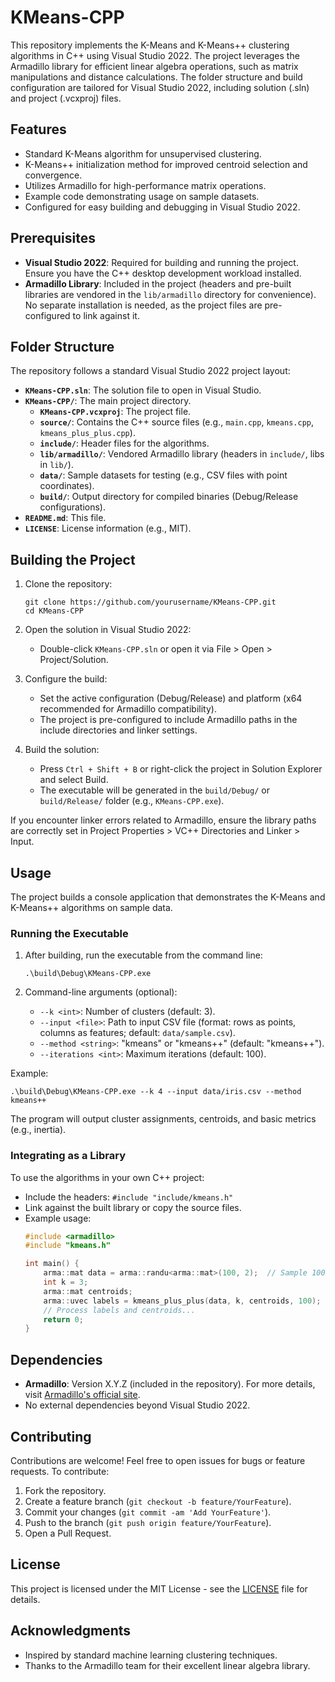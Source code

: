# KMeans-CPP

This repository implements the K-Means and K-Means++ clustering algorithms in C++ using Visual Studio 2022. The project leverages the Armadillo library for efficient linear algebra operations, such as matrix manipulations and distance calculations. The folder structure and build configuration are tailored for Visual Studio 2022, including solution (.sln) and project (.vcxproj) files.

## Features

- Standard K-Means algorithm for unsupervised clustering.
- K-Means++ initialization method for improved centroid selection and convergence.
- Utilizes Armadillo for high-performance matrix operations.
- Example code demonstrating usage on sample datasets.
- Configured for easy building and debugging in Visual Studio 2022.

## Prerequisites

- **Visual Studio 2022**: Required for building and running the project. Ensure you have the C++ desktop development workload installed.
- **Armadillo Library**: Included in the project (headers and pre-built libraries are vendored in the `lib/armadillo` directory for convenience). No separate installation is needed, as the project files are pre-configured to link against it.

## Folder Structure

The repository follows a standard Visual Studio 2022 project layout:

- **`KMeans-CPP.sln`**: The solution file to open in Visual Studio.
- **`KMeans-CPP/`**: The main project directory.
  - **`KMeans-CPP.vcxproj`**: The project file.
  - **`source/`**: Contains the C++ source files (e.g., `main.cpp`, `kmeans.cpp`, `kmeans_plus_plus.cpp`).
  - **`include/`**: Header files for the algorithms.
  - **`lib/armadillo/`**: Vendored Armadillo library (headers in `include/`, libs in `lib/`).
  - **`data/`**: Sample datasets for testing (e.g., CSV files with point coordinates).
  - **`build/`**: Output directory for compiled binaries (Debug/Release configurations).
- **`README.md`**: This file.
- **`LICENSE`**: License information (e.g., MIT).

## Building the Project

1. Clone the repository:
   ```
   git clone https://github.com/yourusername/KMeans-CPP.git
   cd KMeans-CPP
   ```

2. Open the solution in Visual Studio 2022:
   - Double-click `KMeans-CPP.sln` or open it via File > Open > Project/Solution.

3. Configure the build:
   - Set the active configuration (Debug/Release) and platform (x64 recommended for Armadillo compatibility).
   - The project is pre-configured to include Armadillo paths in the include directories and linker settings.

4. Build the solution:
   - Press `Ctrl + Shift + B` or right-click the project in Solution Explorer and select Build.
   - The executable will be generated in the `build/Debug/` or `build/Release/` folder (e.g., `KMeans-CPP.exe`).

If you encounter linker errors related to Armadillo, ensure the library paths are correctly set in Project Properties > VC++ Directories and Linker > Input.

## Usage

The project builds a console application that demonstrates the K-Means and K-Means++ algorithms on sample data.

### Running the Executable

1. After building, run the executable from the command line:
   ```
   .\build\Debug\KMeans-CPP.exe
   ```

2. Command-line arguments (optional):
   - `--k <int>`: Number of clusters (default: 3).
   - `--input <file>`: Path to input CSV file (format: rows as points, columns as features; default: `data/sample.csv`).
   - `--method <string>`: "kmeans" or "kmeans++" (default: "kmeans++").
   - `--iterations <int>`: Maximum iterations (default: 100).

Example:
```
.\build\Debug\KMeans-CPP.exe --k 4 --input data/iris.csv --method kmeans++
```

The program will output cluster assignments, centroids, and basic metrics (e.g., inertia).

### Integrating as a Library

To use the algorithms in your own C++ project:
- Include the headers: `#include "include/kmeans.h"`
- Link against the built library or copy the source files.
- Example usage:
  ```cpp
  #include <armadillo>
  #include "kmeans.h"

  int main() {
      arma::mat data = arma::randu<arma::mat>(100, 2);  // Sample 100 points in 2D
      int k = 3;
      arma::mat centroids;
      arma::uvec labels = kmeans_plus_plus(data, k, centroids, 100);
      // Process labels and centroids...
      return 0;
  }
  ```

## Dependencies

- **Armadillo**: Version X.Y.Z (included in the repository). For more details, visit [Armadillo's official site](http://arma.sourceforge.net/).
- No external dependencies beyond Visual Studio 2022.

## Contributing

Contributions are welcome! Feel free to open issues for bugs or feature requests. To contribute:
1. Fork the repository.
2. Create a feature branch (`git checkout -b feature/YourFeature`).
3. Commit your changes (`git commit -am 'Add YourFeature'`).
4. Push to the branch (`git push origin feature/YourFeature`).
5. Open a Pull Request.

## License

This project is licensed under the MIT License - see the [LICENSE](LICENSE) file for details.

## Acknowledgments

- Inspired by standard machine learning clustering techniques.
- Thanks to the Armadillo team for their excellent linear algebra library.
